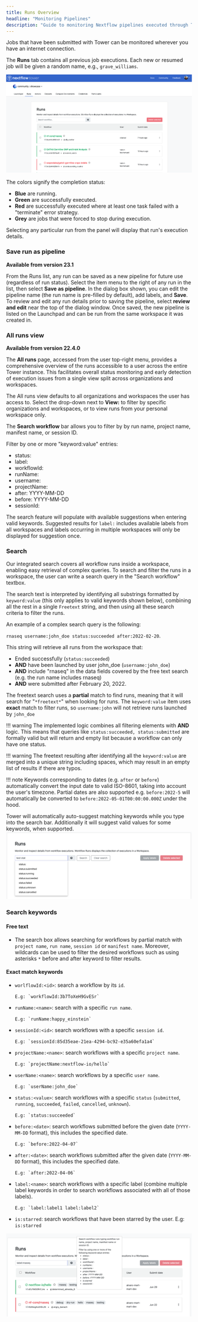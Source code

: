 ```yaml
---
title: Runs Overview
headline: "Monitoring Pipelines"
description: "Guide to monitoring Nextflow pipelines executed through Tower."
---
```


Jobs that have been submitted with Tower can be monitored wherever you have an internet connection.

The **Runs** tab contains all previous job executions. Each new or resumed job will be given a random name, e.g., `grave_williams`.

![](_images/monitoring_overview.png)

The colors signify the completion status:

- **Blue** are running.
- **Green** are successfully executed.
- **Red** are successfully executed where at least one task failed with a "terminate" error strategy.
- **Grey** are jobs that were forced to stop during execution.

Selecting any particular run from the panel will display that run's execution details.

### Save run as pipeline

**Available from version 23.1**

From the Runs list, any run can be saved as a new pipeline for future use (regardless of run status). Select the item menu to the right of any run in the list, then select **Save as pipeline**. In the dialog box shown, you can edit the pipeline name (the run name is pre-filled by default), add labels, and **Save**. To review and edit any run details prior to saving the pipeline, select **review and edit** near the top of the dialog window. Once saved, the new pipeline is listed on the Launchpad and can be run from the same workspace it was created in. 

### All runs view

**Available from version 22.4.0**

The **All runs** page, accessed from the user top-right menu, provides a comprehensive overview of the runs accessible to a user across the entire Tower instance. This facilitates overall status monitoring and early detection of execution issues from a single view split across organizations and workspaces.

The All runs view defaults to all organizations and workspaces the user has access to. Select the drop-down next to **View:** to filter by specific organizations and workspaces, or to view runs from your personal workspace only. 

The **Search workflow** bar allows you to filter by by run name, project name, manifest name, or session ID.

Filter by one or more "keyword:value" entries:

- status:
- label:
- workflowId:
- runName:
- username:
- projectName:
- after: YYYY-MM-DD
- before: YYYY-MM-DD
- sessionId:

The search feature will populate with available suggestions when entering valid keywords. Suggested results for `label:` includes available labels from all workspaces and labels occurring in multiple workspaces will only be displayed for suggestion once. 

### Search

Our integrated search covers all workflow runs inside a workspace, enabling easy retrieval of complex queries.
To search and filter the runs in a workspace, the user can write a search query in the "Search workflow" textbox.

The search text is interpreted by identifying all substrings formatted by `keyword:value` (this only applies to valid keywords shown below), combining all the rest in a single `Freetext` string, and then using all these search criteria to filter the runs.

An example of a complex search query is the following:

`rnaseq username:john_doe status:succeeded after:2022-02-20`.

This string will retrieve all runs from the workspace that:

- Ended successfully (`status:succeeded`)
- **AND** have been launched by user john_doe (`username:john_doe`)
- **AND** include "rnaseq" in the data fields covered by the free text search (e.g. the run name includes rnaseq)
- **AND** were submitted after February 20, 2022.

The freetext search uses a **partial** match to find runs, meaning that it will search for "`*freetext*`" when looking for runs.
The `keyword:value` item uses **exact** match to filter runs, so `username:john` will not retrieve runs launched by `john_doe`

<!-- prettier-ignore -->
!!! warning
    The implemented logic combines all filtering elements with **AND** logic. This means that queries like `status:succeeded, status:submitted` are formally valid but will return and empty list because a workflow can only have one status.

<!-- prettier-ignore -->
!!! warning
    The freetext resulting after identifying all the `keyword:value` are merged into a unique string including spaces, which may result in an empty list of results if there are typos.

<!-- prettier-ignore -->
!!! note
    Keywords corresponding to dates (e.g. `after` or `before`) automatically convert the input date to valid ISO-8601, taking into account the user's timezone. Partial dates are also supported e.g. `before:2022-5` will automatically be converted to `before:2022-05-01T00:00:00.000Z` under the hood.

Tower will automatically auto-suggest matching keywords while you type into the search bar. Additionally it will suggest valid values for some keywords, when supported.
![](_images/monitoring_search_keyword_suggestions.png)

### Search keywords

#### Free text

- The search box allows searching for workflows by partial match with `project name`, `run name`, `session id` or `manifest name`. Moreover, wildcards can be used to filter the desired workflows such as using asterisks `*` before and after keyword to filter results.

#### Exact match keywords

- `worlflowId:<id>`: search a workflow by its `id`.

      E.g: `workflowId:3b7ToXeH9GvESr`

- `runName:<name>`: search with a specific `run name`.

      E.g: `runName:happy_einstein`

- `sessionId:<id>`: search workflows with a specific `session id`.

      E.g: `sessionId:85d35eae-21ea-4294-bc92-e35a60efa1a4`

- `projectName:<name>`: search workflows with a specific `project name`.

      E.g: `projectName:nextflow-io/hello`

- `userName:<name>`: search workflows by a specific `user name`.

      E.g: `userName:john_doe`

- `status:<value>`: search workflows with a specific `status` (`submitted`, `running`, `succeeded`, `failed`, `cancelled`, `unknown`).

      E.g: `status:succeeded`

- `before:<date>`: search workflows submitted before the given date (`YYYY-MM-DD` format), this includes the specified date.

      E.g: `before:2022-04-07`

- `after:<date>`: search workflows submitted after the given date (`YYYY-MM-DD` format), this includes the specified date.

      E.g: `after:2022-04-06`

- `label:<name>`: search workflows with a specific label (combine multiple label keywords in order to search workflows associated with all of those labels).

      E.g: `label:label1 label:label2`

- `is:starred`: search workflows that have been starred by the user.
  E.g: `is:starred`

![](_images/monitoring_search.png)
